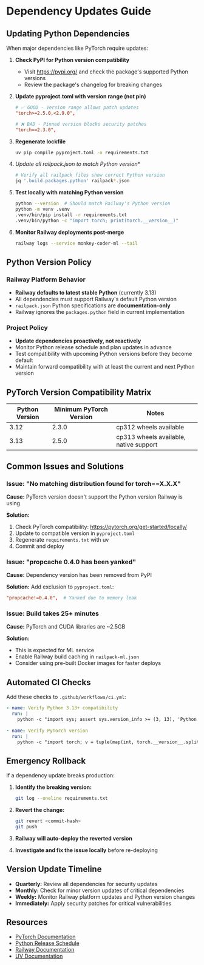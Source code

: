 # Dependency Updates Guide

## Updating Python Dependencies

When major dependencies like PyTorch require updates:

1. **Check PyPI for Python version compatibility**
   - Visit https://pypi.org/ and check the package's supported Python versions
   - Review the package's changelog for breaking changes

2. **Update pyproject.toml with version range (not pin)**
   ```toml
   # ✅ GOOD - Version range allows patch updates
   "torch>=2.5.0,<2.9.0",
   
   # ❌ BAD - Pinned version blocks security patches
   "torch==2.3.0",
   ```

3. **Regenerate lockfile**
   ```bash
   uv pip compile pyproject.toml -o requirements.txt
   ```

4. **Update all railpack*.json to match Python version**
   ```bash
   # Verify all railpack files show correct Python version
   jq '.build.packages.python' railpack*.json
   ```

5. **Test locally with matching Python version**
   ```bash
   python --version  # Should match Railway's Python version
   python -m venv .venv
   .venv/bin/pip install -r requirements.txt
   .venv/bin/python -c "import torch; print(torch.__version__)"
   ```

6. **Monitor Railway deployments post-merge**
   ```bash
   railway logs --service monkey-coder-ml --tail
   ```

## Python Version Policy

### Railway Platform Behavior
- **Railway defaults to latest stable Python** (currently 3.13)
- All dependencies must support Railway's default Python version
- `railpack.json` Python specifications are **documentation-only**
- Railway ignores the `packages.python` field in current implementation

### Project Policy
- **Update dependencies proactively, not reactively**
- Monitor Python release schedule and plan updates in advance
- Test compatibility with upcoming Python versions before they become default
- Maintain forward compatibility with at least the current and next Python version

## PyTorch Version Compatibility Matrix

| Python Version | Minimum PyTorch Version | Notes |
|---------------|------------------------|-------|
| 3.12 | 2.3.0 | cp312 wheels available |
| 3.13 | 2.5.0 | cp313 wheels available, native support |

## Common Issues and Solutions

### Issue: "No matching distribution found for torch==X.X.X"

**Cause:** PyTorch version doesn't support the Python version Railway is using

**Solution:**
1. Check PyTorch compatibility: https://pytorch.org/get-started/locally/
2. Update to compatible version in `pyproject.toml`
3. Regenerate `requirements.txt` with uv
4. Commit and deploy

### Issue: "propcache 0.4.0 has been yanked"

**Cause:** Dependency version has been removed from PyPI

**Solution:**
Add exclusion to `pyproject.toml`:
```toml
"propcache!=0.4.0",  # Yanked due to memory leak
```

### Issue: Build takes 25+ minutes

**Cause:** PyTorch and CUDA libraries are ~2.5GB

**Solution:**
- This is expected for ML service
- Enable Railway build caching in `railpack-ml.json`
- Consider using pre-built Docker images for faster deploys

## Automated CI Checks

Add these checks to `.github/workflows/ci.yml`:

```yaml
- name: Verify Python 3.13+ compatibility
  run: |
    python -c "import sys; assert sys.version_info >= (3, 13), 'Python 3.13+ required'"
    
- name: Verify PyTorch version
  run: |
    python -c "import torch; v = tuple(map(int, torch.__version__.split('.')[:2])); assert v >= (2, 5), 'PyTorch 2.5.0+ required'"
```

## Emergency Rollback

If a dependency update breaks production:

1. **Identify the breaking version:**
   ```bash
   git log --oneline requirements.txt
   ```

2. **Revert the change:**
   ```bash
   git revert <commit-hash>
   git push
   ```

3. **Railway will auto-deploy the reverted version**

4. **Investigate and fix the issue locally** before re-deploying

## Version Update Timeline

- **Quarterly:** Review all dependencies for security updates
- **Monthly:** Check for minor version updates of critical dependencies
- **Weekly:** Monitor Railway platform updates and Python version changes
- **Immediately:** Apply security patches for critical vulnerabilities

## Resources

- [PyTorch Documentation](https://pytorch.org/docs/stable/index.html)
- [Python Release Schedule](https://peps.python.org/pep-0602/)
- [Railway Documentation](https://docs.railway.app/)
- [UV Documentation](https://github.com/astral-sh/uv)
